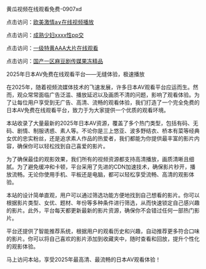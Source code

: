 黄瓜视频在线观看免费-0907xd

点击访问：<a href="https://heiliaowzu4ur.pages.dev/">欧美激情a∨在线视频播放</a>

点击访问：<a href="https://heiliaoxwd5i8.pages.dev/">成熟少妇xxxx性pp交</a>

点击访问：<a href="https://heiliaozj3tjd.pages.dev/">一级特黄AAA大片在线观看</a>

点击访问：<a href="https://heiliaoxqkkct.pages.dev/">国产一区麻豆剧传媒果冻精品</a>

2025年日本AV免费在线观看平台——无缝体验，极速播放

在2025年，随着视频流媒体技术的飞速发展，许多日本AV观看平台应运而生。然而，观众常常面临广告泛滥、播放延迟以及画质不清的问题，影响了观看体验。为了让每位用户享受到无广告、高清、流畅的观看体验，我们打造了一个完全免费的日本AV免费在线观看平台，致力于为大家提供一个优质的观看环境。

本站收录了大量最新的2025年日本AV资源，覆盖了多个热门类型，包括有码、无码、剧情、制服诱惑、素人等。不论你是三上悠亚、波多野结衣、桥本有菜等经典女优的忠实粉丝，还是追求素人作品的热爱者，我们都能为你提供最丰富的影片内容，确保你可以轻松找到自己喜爱的影片。

为了确保最佳的观影效果，我们所有的视频资源都支持高清播放，画质清晰且细腻。为了避免缓冲和卡顿，平台采用了先进的CDN加速技术，确保影片秒开，播放流畅。无论你使用手机、平板还是电脑，都可以轻松享受流畅、高清的观影体验。

本站的设计简单直观，用户可以通过筛选功能方便地找到自己想看的影片。你可以根据影片类型、女优、题材、年份等多种条件进行筛选，从而快速锁定自己感兴趣的影片。此外，平台每天都更新最新的影片资源，确保你不会错过任何一部热门影片。

平台还提供了智能推荐系统，根据用户的观看历史和兴趣，自动推荐更多符合口味的影片。你可以将自己喜欢的影片添加到收藏夹中，随时查看和回放，提升个性化的观影体验。

马上访问本站，享受2025年最高清、最流畅的日本AV观看体验！

<span style="display:none;">[Canonical link]( https://github.com/xue0938/65412 ）</span>

